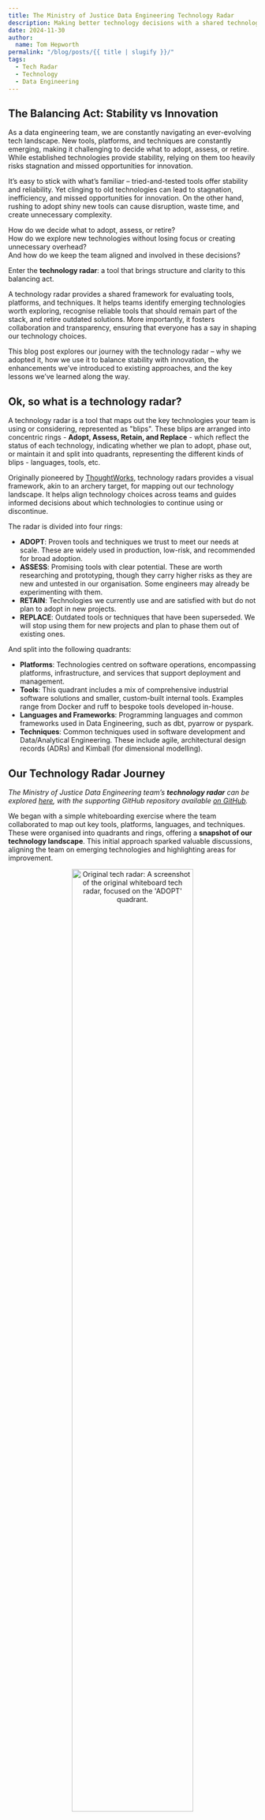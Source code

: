 ```yaml
---
title: The Ministry of Justice Data Engineering Technology Radar
description: Making better technology decisions with a shared technology radar.
date: 2024-11-30
author:
  name: Tom Hepworth
permalink: "/blog/posts/{{ title | slugify }}/"
tags:
  - Tech Radar
  - Technology
  - Data Engineering
---
```


## The Balancing Act: Stability vs Innovation

As a data engineering team, we are constantly navigating an ever-evolving tech landscape. New tools, platforms, and techniques are constantly emerging, making it challenging to decide what to adopt, assess, or retire. While established technologies provide stability, relying on them too heavily risks stagnation and missed opportunities for innovation.

It’s easy to stick with what’s familiar – tried-and-tested tools offer stability and reliability. Yet clinging to old technologies can lead to stagnation, inefficiency, and missed opportunities for innovation. On the other hand, rushing to adopt shiny new tools can cause disruption, waste time, and create unnecessary complexity.

How do we decide what to adopt, assess, or retire? <br>
How do we explore new technologies without losing focus or creating unnecessary overhead? <br>
And how do we keep the team aligned and involved in these decisions? <br>

Enter the **technology radar**: a tool that brings structure and clarity to this balancing act.

A technology radar provides a shared framework for evaluating tools, platforms, and techniques. It helps teams identify emerging technologies worth exploring, recognise reliable tools that should remain part of the stack, and retire outdated solutions. More importantly, it fosters collaboration and transparency, ensuring that everyone has a say in shaping our technology choices.

This blog post explores our journey with the technology radar – why we adopted it, how we use it to balance stability with innovation, the enhancements we’ve introduced to existing approaches, and the key lessons we’ve learned along the way.

## Ok, so what is a technology radar?

A technology radar is a tool that maps out the key technologies your team is using or considering, represented as "blips". These blips are arranged into concentric rings - **Adopt, Assess, Retain, and Replace** - which reflect the status of each technology, indicating whether we plan to adopt, phase out, or maintain it and split into quadrants, representing the different kinds of blips - languages, tools, etc.

Originally pioneered by [ThoughtWorks](https://www.thoughtworks.com/radar), technology radars provides a visual framework, akin to an archery target, for mapping out our technology landscape. It helps align technology choices across teams and guides informed decisions about which technologies to continue using or discontinue.

The radar is divided into four rings:
- **ADOPT**: Proven tools and techniques we trust to meet our needs at scale. These are widely used in production, low-risk, and recommended for broad adoption.
- **ASSESS**: Promising tools with clear potential. These are worth researching and prototyping, though they carry higher risks as they are new and untested in our organisation. Some engineers may already be experimenting with them.
- **RETAIN**: Technologies we currently use and are satisfied with but do not plan to adopt in new projects.
- **REPLACE**: Outdated tools or techniques that have been superseded. We will stop using them for new projects and plan to phase them out of existing ones.

And split into the following quadrants:
- **Platforms**: Technologies centred on software operations, encompassing platforms, infrastructure, and services that support deployment and management.
- **Tools**: This quadrant includes a mix of comprehensive industrial software solutions and smaller, custom-built internal tools. Examples range from Docker and ruff to bespoke tools developed in-house.
- **Languages and Frameworks**: Programming languages and common frameworks used in Data Engineering, such as dbt, pyarrow or pyspark.
- **Techniques**: Common techniques used in software development and Data/Analytical Engineering. These include agile, architectural design records (ADRs) and Kimball (for dimensional modelling).

## Our Technology Radar Journey

_The Ministry of Justice Data Engineering team’s **technology radar** can be explored [here](https://moj-analytical-services.github.io/data-and-analytics-engineering-tech-radar/), with the supporting GitHub repository available [on GitHub](https://github.com/moj-analytical-services/data-and-analytics-engineering-tech-radar)._

We began with a simple whiteboarding exercise where the team collaborated to map out key tools, platforms, languages, and techniques. These were organised into quadrants and rings, offering a **snapshot of our technology landscape**. This initial approach sparked valuable discussions, aligning the team on emerging technologies and highlighting areas for improvement.

<div style="text-align:center;">
    <img
        src="images/tech-radar/whiteboard_radar.png"
        alt="Original tech radar: A screenshot of the original whiteboard tech radar, focused on the 'ADOPT' quadrant."
        style="width: 70%; height: auto;">
</div>

### Wins and Challenges of the First Radar
Our initial radar provided several immediate benefits:
- A **shared understanding** of the technologies we use, their purpose, and potential future direction.
- **Improved engagement**: Team members had a platform to contribute ideas, raising awareness of our tools and techniques.
- A **clear visual overview** of our tech landscape, fostering alignment across the team.

However, the approach had clear limitations:
- **Manual maintenance**: Updating the radar was time-consuming and prone to becoming outdated.
- **Limited collaboration**: Contributions were limited to in-person meetings, restricting remote or asynchronous participation.
- **No historical record**: We couldn’t easily track changes, the rationale behind decisions, or the timeline of updates.

### From Static to Dynamic: Adopting an Open-Source Solution
In 2020, Zalando open-sourced their JavaScript-based [technology radar](https://github.com/zalando/tech-radar), which offered a dynamic and automated solution. Zalando’s radar uses a central JSON file to define each **blip**—its name, quadrant, ring, and date—which then automatically populates the visual radar. This simple yet powerful design addressed many of our challenges.

We adopted Zalando’s radar as a foundation and extended it to better suit our needs. By integrating with **GitHub Discussions**, we introduced a streamlined way to propose, discuss, and update blips while maintaining a transparent and historical record of decisions.

### Our Key Innovations
1. **Automated Updates**: Blip data is managed in a single JSON file, eliminating the need for manual updates and reducing overhead.
2. **Asynchronous Collaboration**: Leveraging GitHub Discussions, team members can propose and review blips at any time, enabling participation across remote and hybrid teams.
3. **Full Decision History**: Each blip discussion maintains a timeline of decisions and feedback, giving us a clear historical record.
4. **Improved Accessibility**: Hosting the radar on GitHub Pages makes it easily shareable with other teams and stakeholders.

By enhancing Zalando’s open-source radar with GitHub integrations, we transformed it into a living, collaborative tool that evolves with our team. It not only simplifies maintenance but also ensures that our technology choices remain transparent, well-documented, and adaptable.

---

## Integrations with GitHub

As a team, we’ve steadily consolidated our processes within **GitHub**, creating a unified environment for development, collaboration, and decision-making (see our blog post on [*GitHub as a One-Stop Shop*](https://ministryofjustice.github.io/data-and-analytics-engineering/blog/posts/github-as-a-one-stop-shop/) for more details). Naturally, we explored GitHub as a solution for managing our technology radar and found ways to enhance its functionality.

### Leveraging GitHub Discussions
After some experimentation, we adopted **GitHub Discussions** as the backbone for creating and managing blips. Each discussion corresponds to a blip and includes:
- **Title**: The name of the blip.
- **Labels**: To indicate its status—Adopt, Assess, Retain, or Replace.
- **Categories**: To classify the blip as a language, platform, tool, or technique.

Team members vote on blip status using an emoji-based system (a creative workaround for GitHub’s limited emoji set):
1. **ADOPT** 🚀
2. **ASSESS** 👍
3. **RETAIN** 😄
4. **REPLACE** 😦
5. **PAUSE** 👀

Following the voting process, discussions serve as open forums for team members to share insights, feedback, and concerns, creating a rich collaborative history for each blip.

<div style="text-align:center;">
    <img
        src="images/tech-radar/black-tech-radar-discussion.png"
        alt="A screenshot of one of the GitHub Discussions used to populate the tech radar."
        style="width: 50%; height: auto;">
</div>

### Benefits of GitHub Integration
Integrating GitHub with our technology radar has brought significant improvements:
- **Centralised Discussions**: GitHub Discussions provide a single, searchable space for all conversations and decisions about the radar. This makes it easy to revisit past choices and understand their rationale.
- **Automated Updates**: Using [GitHub’s GraphQL API](https://docs.github.com/en/graphql/overview/about-the-graphql-api), we automatically extract blip data from discussions to populate the radar, streamlining maintenance.
- **Direct Links to Blips**: Each blip in the radar links directly to its discussion thread, offering transparency and a clear trail of decisions.
- **Asynchronous Feedback**: Team members can contribute from anywhere, at any time, making it easier for remote staff to engage and have their say.

By making GitHub a central part of our technology radar workflow, we’ve achieved a faster refresh loop, simplified updates, and improved team collaboration. The radar is now a living tool that reflects our current technology landscape while preserving the story of how we got there.


## Notable Changes from Our Recent Tech Radar Review

Our latest refresh brought together around thirty Data and Analytics Engineers to review the existing blips on the radar. To facilitate this, we divided into groups, each led by an engineer, to focus on a specific quadrant.

The introduction of our Analytical Engineering function has also led to an increase in the number of blips, reflecting the growing diversity of tools and techniques we use. Here are some core changes from our latest radar review:

### Climbers 🔼

- **dbt-core**: `dbt-core` has been a central part of our Data Engineering stack for some time. It has now moved from the Assess ring to the Adopt ring, reflecting its maturity and the team’s increased confidence in its capabilities. We currently have a dedicated team overseeing our internal `dbt-core` implementation, and its usage is expected to grow.
- **ruff**: Since our initial review back in 2021, `ruff` has matured and gained widespread adoption within the Python community. Due to this, we’ve moved it from the Assess ring to the Adopt ring, highlighting its reliability and growing popularity.

### Fallers 🔽

- **AWS Glue**: AWS Glue has fallen from the **Adopt** ring to the **Replace** ring. While it was previously an essential component of our Data Engineering stack, we’ve found it to be less reliable, more challenging to debug, and costlier than alternative solutions. We have transitioned to a combination of `dbt` and `Athena`, which has demonstrated greater cost efficiency and reliability.
- **Jira/Confluence**: Previously essential to our project management, Jira and Confluence have dropped from **Adopt** to **Replace**. Though still used in parts of the organisation, we are exploring alternatives that better meet our needs and help consolidate our tools.
- **Internal tools**: Several internal tools, such as `dataengineeringutils3` and `etl-manager`, which were developed many years ago but are no longer actively maintained or used, have been moved to the **Replace** ring. We are working to phase these tools out and replace them with more modern, open-source solutions to reduce technical debt and streamline our workflows.

### New Entries ⭐

- **AWS Bedrock**: [To add]
- **dbt-core and SQLMesh**: As part of our effort to improve tooling and processes around `dbt-core`, we’ve added several `dbt` packages, including `dbt-codegen` and `dbt-audit-helper`, alongside `SQLMesh`. These tools will enhance collaboration and project management within `dbt` workflows.​


## Next steps

Our second-generation technology radar is both a more functional and automated solution to the challenge of coordinating technology choices across our teams.

Looking ahead, we plan to update the radar annually as part of a larger team day. Not only does this serve as a valuable team-building opportunity, but it also gives everyone—including the most junior members—a chance to shape how we work.

Despite the radar’s success, there are still challenges to address. Beyond the administrative workload, several areas require further attention:
- **Automated CI for blip updates**: As our technology radar is now fully built and deployed in GitHub, it would be good to automate the process of updating blips via continuous integration.
- **Labelling and filtering blips**: With the introduction of an Analytics Engineering function to our Data Engineering team, we’ve experienced a surge in the number of blips. We are exploring ways to add more structure or filter, to help distinguish between different professions.
- **Maintaining relevance**: Having only recently revived the radar, a challenge we have yet to address is making sure the radar is actively used in decision-making processes and remains relevant within the Data Engineering team. This is a conversation we will continue to have as we move forward.

We’re also keen to bring in fresh perspectives and suggestions we may not have considered. Currently, we’re exploring how to incorporate features from the [AOE technology radar](https://www.aoe.com/techradar/) (another open-source solution) in collaboration with one of our software teams at the Ministry of Justice. The AOE radar is a fully integrated solution, with a trail of all changes for each blip built directly into the radar.

## Conclusions
